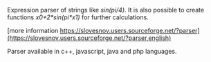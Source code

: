 Expression parser of strings like *sin(pi/4)*. It is also possible to create functions *x0+2\*sin(pi\*x1)* for further calculations.

[more information https://slovesnov.users.sourceforge.net/?parser](https://slovesnov.users.sourceforge.net/?parser,english)

Parser available in c++, javascript, java and php languages.
